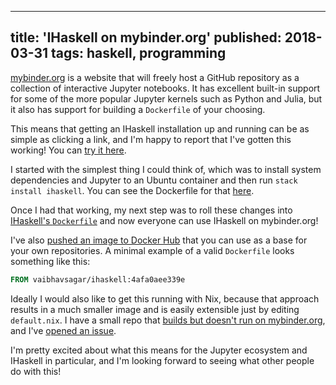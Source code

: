 --------------------------------------------------------------------------------
title: 'IHaskell on mybinder.org'
published: 2018-03-31
tags: haskell, programming
--------------------------------------------------------------------------------

[mybinder.org](https://mybinder.org/) is a website that will freely host a
GitHub repository as a collection of interactive Jupyter notebooks. It has
excellent built-in support for some of the more popular Jupyter kernels such as
Python and Julia, but it also has support for building a `Dockerfile` of your
choosing.

This means that getting an IHaskell installation up and running can be as
simple as clicking a link, and I'm happy to report that I've gotten this
working! You can [try it
here](https://mybinder.org/v2/gh/gibiansky/IHaskell/3cd40d186c800b3360761e312d8e9ddacc83c994).

I started with the simplest thing I could think of, which was to install system
dependencies and Jupyter to an Ubuntu container and then run `stack install
ihaskell`. You can see the Dockerfile for that
[here](https://github.com/vaibhavsagar/ihaskell-mybinder/blob/6d093c5cd06cde77e13a5a98ae8ce093ba51fee9/Dockerfile).

Once I had that working, my next step was to roll these changes into
[IHaskell's `Dockerfile`](https://github.com/gibiansky/IHaskell/pull/848) and
now everyone can use IHaskell on mybinder.org!

I've also [pushed an image to Docker
Hub](https://hub.docker.com/r/vaibhavsagar/ihaskell/) that you can use as a
base for your own repositories. A minimal example of a valid `Dockerfile` looks
something like this:

```Dockerfile
FROM vaibhavsagar/ihaskell:4afa0aee339e
```

Ideally I would also like to get this running with Nix, because that approach
results in a much smaller image and is easily extensible just by editing
`default.nix`. I have a small repo that [builds but doesn't run on
mybinder.org](https://github.com/vaibhavsagar/ihaskell-mybinder-nix), and I've
[opened an issue](https://github.com/jupyterhub/binder/issues/87).

I'm pretty excited about what this means for the Jupyter ecosystem and IHaskell
in particular, and I'm looking forward to seeing what other people do with
this!
